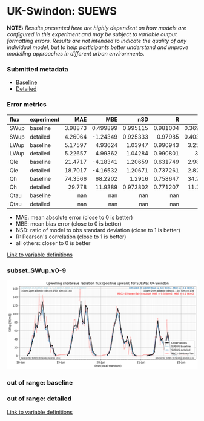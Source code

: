 # UK-Swindon: SUEWS

**NOTE:** *Results presented here are highly dependent on how models are configured in this experiment and may be subject to variable output formatting errors. Results are not intended to indicate the quality of any individual model, but to help participants better understand and improve modelling approaches in different urban environments.*

### Submitted metadata

- [Baseline](SUEWS_UK-Swindon_baseline_attrs.md)
- [Detailed](SUEWS_UK-Swindon_detailed_attrs.md)

### Error metrics

| flux   | experiment   |       MAE |        MBE |        nSD |          R |        5th |       95th |      RMSE |      cRMSE |       AMBE |        1-nSD |          1-R |   nSkewness |   nKurtosis |     Overlap |
|:-------|:-------------|----------:|-----------:|-----------:|-----------:|-----------:|-----------:|----------:|-----------:|-----------:|-------------:|-------------:|------------:|------------:|------------:|
| SWup   | baseline     |   3.98873 |   0.499899 |   0.995115 |   0.981004 |   0.369298 |   1.31989  |   5.84414 |   0.194501 |   0.499899 |   0.00488516 |   0.0189962  |   0.0858641 |    0.401929 |   0.0668316 |
| SWup   | detailed     |   4.26064 |  -1.24349  |   0.925333 |   0.97985  |   0.403322 |   7.48989  |   6.32169 |   0.207043 |   1.24349  |   0.0746672  |   0.0201503  |   0.115159  |    0.541808 |   0.067757  |
| LWup   | baseline     |   5.17597 |   4.93624  |   1.03947  |   0.990943 |   3.25019  |   9.31048  |   6.9875  |   0.142778 |   4.93624  |   0.0394639  |   0.00905658 |   0.162561  |    0.618907 |   0.0619884 |
| LWup   | detailed     |   5.22657 |   4.99362  |   1.04284  |   0.990801 |   3.237    |   9.62595  |   7.08228 |   0.14499  |   4.99362  |   0.0428412  |   0.00919916 |   0.177631  |    0.691683 |   0.0628311 |
| Qle    | baseline     |  21.4717  |  -4.18341  |   1.20659  |   0.631749 |   2.98107  |  10.6374   |  39.1621  |   0.965058 |   4.18341  |   0.206591   |   0.368251   |   0.735807  |    2.58685  |   0.306241  |
| Qle    | detailed     |  18.7017  |  -4.16532  |   1.20671  |   0.737261 |   2.82835  |  17.7544   |  33.4543  |   0.822696 |   4.16532  |   0.206711   |   0.262739   |   0.602578  |    1.97249  |   0.299477  |
| Qh     | baseline     |  74.3566  |  68.2202   |   1.2916   |   0.758647 |  34.2873   |  89.5435   |  85.4153  |   0.841722 |  68.2202   |   0.291603   |   0.241353   |   0.328553  |    0.318952 |   0.552404  |
| Qh     | detailed     |  29.778   |  11.9389   |   0.973802 |   0.771207 |  11.2508   |   0.638246 |  42.5042  |   0.668046 |  11.9389   |   0.0261981  |   0.228793   |   0.186884  |    0.725169 |   0.261431  |
| Qtau   | baseline     | nan       | nan        | nan        | nan        | nan        | nan        | nan       | nan        | nan        | nan          | nan          | nan         |  nan        | nan         |
| Qtau   | detailed     | nan       | nan        | nan        | nan        | nan        | nan        | nan       | nan        | nan        | nan          | nan          | nan         |  nan        | nan         |

 - MAE: mean absolute error (close to 0 is better)
 - MBE: mean bias error (close to 0 is better)
 - NSD: ratio of model to obs standard deviation (close to 1 is better)
 - R: Pearson's correlation (close to 1 is better)
 - all others: closer to 0 is better

[Link to variable definitions](../modelattrs/variable_definitions.md)

### <a name="subset_swup_v0-9"></a>subset_SWup_v0-9
[![SUEWS_UK-Swindon_subset_SWup_v0-9.png](SUEWS_UK-Swindon_subset_SWup_v0-9.png)](SUEWS_UK-Swindon_subset_SWup_v0-9.png)

### out of range: baseline


### out of range: detailed



[Link to variable definitions](../modelattrs/variable_definitions.md)


